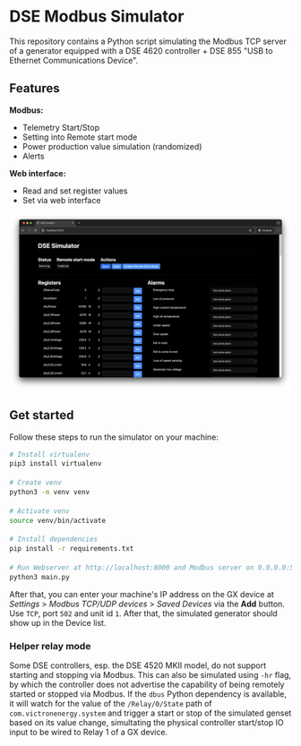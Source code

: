 # DSE Modbus Simulator

This repository contains a Python script simulating the Modbus TCP server of a generator equipped with a DSE 4620 controller + DSE 855 "USB to Ethernet Communications Device".

## Features

**Modbus:**
* Telemetry Start/Stop
* Setting into Remote start mode
* Power production value simulation (randomized)
* Alerts

**Web interface:**
* Read and set register values
* Set via web interface

![DSE Modbus Simulator Web Interface](./.github/webinterface.png)

## Get started

Follow these steps to run the simulator on your machine:

```sh
# Install virtualenv
pip3 install virtualenv

# Create venv
python3 -m venv venv

# Activate venv
source venv/bin/activate

# Install dependencies
pip install -r requirements.txt

# Run Webserver at http://localhost:8000 and Modbus server on 0.0.0.0:502
python3 main.py
```

After that, you can enter your machine's IP address on the GX device at *Settings* > *Modbus TCP/UDP devices* > *Saved Devices* via the **Add** button. Use `TCP`, port `502` and unit id `1`. After that, the simulated generator should show up in the Device list.

### Helper relay mode

Some DSE controllers, esp. the DSE 4520 MKII model, do not support starting and stopping via Modbus. This can also be simulated using `-hr` flag, by which the controller does not advertise the capability of being remotely started or stopped via Modbus. If the `dbus` Python dependency is available, it will watch for the value of the `/Relay/0/State` path of `com.victronenergy.system` and trigger a start or stop of the simulated genset based on its value change, simultating the physical controller start/stop IO input to be wired to Relay 1 of a GX device.